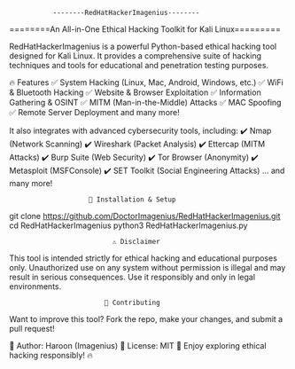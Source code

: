 
               --------RedHatHackerImagenius--------
========An All-in-One Ethical Hacking Toolkit for Kali Linux=========

RedHatHackerImagenius is a powerful Python-based ethical hacking tool designed for Kali Linux.
It provides a comprehensive suite of hacking techniques and tools for educational and penetration testing purposes.

🔥 Features
✅ System Hacking (Linux, Mac, Android, Windows, etc.)
✅ WiFi & Bluetooth Hacking
✅ Website & Browser Exploitation
✅ Information Gathering & OSINT
✅ MITM (Man-in-the-Middle) Attacks
✅ MAC Spoofing
✅ Remote Server Deployment and many more!

It also integrates with advanced cybersecurity tools, including:
✔️ Nmap (Network Scanning)
✔️ Wireshark (Packet Analysis)
✔️ Ettercap (MITM Attacks)
✔️ Burp Suite (Web Security)
✔️ Tor Browser (Anonymity)
✔️ Metasploit (MSFConsole)
✔️ SET Toolkit (Social Engineering Attacks)
... and many more!

                        🚀 Installation & Setup

  git clone https://github.com/DoctorImagenius/RedHatHackerImagenius.git
  cd RedHatHackerImagenius
  python3 RedHatHackerImagenius.py

                              ⚠️ Disclaimer
                              
This tool is intended strictly for ethical hacking and educational purposes only. 
Unauthorized use on any system without permission is illegal and may result in serious consequences.
Use it responsibly and only in legal environments.

                            📌 Contributing
                            
Want to improve this tool? Fork the repo, make your changes, and submit a pull request!

📌 Author: Haroon (Imagenius)
📌 License: MIT
🚀 Enjoy exploring ethical hacking responsibly! 🔥
